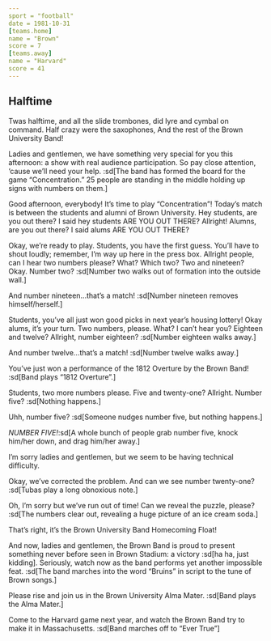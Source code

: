 ```yaml
---
sport = "football"
date = 1981-10-31
[teams.home]
name = "Brown"
score = 7
[teams.away]
name = "Harvard"
score = 41
---
```


## Halftime

Twas halftime, and all the slide trombones, did lyre and cymbal on command. Half crazy were the saxophones, And the rest of the Brown University Band!

Ladies and gentlemen, we have something very special for you this afternoon: a show with real audience participation. So pay close attention, ‘cause we’ll need your help. :sd[The band has formed the board for the game “Concentration.” 25 people are standing in the middle holding up signs with numbers on them.]

Good afternoon, everybody! It’s time to play “Concentration”! Today’s match is between the students and alumni of Brown University. Hey students, are you out there? I said hey students ARE YOU OUT THERE? Allright! Alumns, are you out there? I said alums ARE YOU OUT THERE?

Okay, we’re ready to play. Students, you have the first guess. You’ll have to shout loudly; remember, I’m way up here in the press box. Allright people, can I hear two numbers please? What? Which two? Two and nineteen? Okay. Number two? :sd[Number two walks out of formation into the outside wall.]

And number nineteen...that’s a match! :sd[Number nineteen removes himself/herself.]

Students, you’ve all just won good picks in next year’s housing lottery! Okay alums, it’s your turn. Two numbers, please. What? I can’t hear you? Eighteen and twelve? Allright, number eighteen? :sd[Number eighteen walks away.]

And number twelve...that’s a match! :sd[Number twelve walks away.]

You’ve just won a performance of the 1812 Overture by the Brown Band! :sd[Band plays “1812 Overture”.]

Students, two more numbers please. Five and twenty-one? Allright. Number five? :sd[Nothing happens.]

Uhh, number five? :sd[Someone nudges number five, but nothing happens.]

_NUMBER FIVE!_:sd[A whole bunch of people grab number five, knock him/her down, and drag him/her away.]

I’m sorry ladies and gentlemen, but we seem to be having technical difficulty.

Okay, we’ve corrected the problem. And can we see number twenty-one? :sd[Tubas play a long obnoxious note.]

Oh, I’m sorry but we’ve run out of time! Can we reveal the puzzle, please? :sd[The numbers clear out, revealing a huge picture of an ice cream soda.]

That’s right, it’s the Brown University Band Homecoming Float!

And now, ladies and gentlemen, the Brown Band is proud to present something never before seen in Brown Stadium: a victory :sd[ha ha, just kidding]. Seriously, watch now as the band performs yet another impossible feat. :sd[The band marches into the word “Bruins” in script to the tune of Brown songs.]

Please rise and join us in the Brown University Alma Mater. :sd[Band plays the Alma Mater.]

Come to the Harvard game next year, and watch the Brown Band try to make it in Massachusetts. :sd[Band marches off to “Ever True”]
